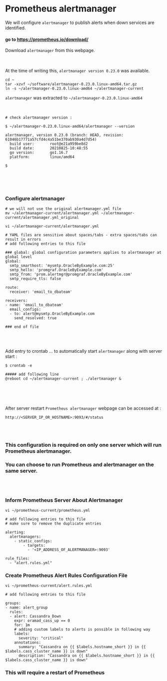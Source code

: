 # Prometheus alertmanager

We will configure ` alertmanager ` to publish alerts when down services are identified. <br>

#### go to https://prometheus.io/download/

Download ` alertmanager ` from this webpage. <br><br><br>

At the time of writing this, ` alertmanager version 0.23.0 ` was available. <br>
```
cd ~
tar -xzvf ~/software/alertmanager-0.23.0.linux-amd64.tar.gz
ln -s ~/alertmanager-0.23.0.linux-amd64 ~/alertmanager-current
```

` alertmanager ` was extracted to ` ~/alertmanager-0.23.0.linux-amd64 `
<br><br><br>

```
# check alertmanager version :

$ ~/alertmanager-0.23.0.linux-amd64/alertmanager --version

alertmanager, version 0.23.0 (branch: HEAD, revision: 61046b17771a57cfd4c4a51be370ab930a4d7d54)
  build user:       root@e21a959be8d2
  build date:       20210825-10:48:55
  go version:       go1.16.7
  platform:         linux/amd64

$

```

<br><br><br>

### Configure alertmanager

```
# we will not use the original alertmanager.yml file
mv ~/alertmanager-current/alertmanager.yml ~/alertmanager-current/alertmanager.yml_original

vi ~/alertmanager-current/alertmanager.yml

# YAML files are sensitive about spaces/tabs - extra spaces/tabs can result in errors
# add following entries to this file

### global: global configuration parameters applies to alertmanager at global level
global:
  smtp_smarthost: 'mysmtp.OracleByExample.com:25'
  smtp_hello: 'promgraf.OracleByExample.com'
  smtp_from: 'prom.alertmgr@promgraf.OracleByExample.com'
  smtp_require_tls: false

route:
  receiver: 'email_to_dbateam'

receivers:
- name: 'email_to_dbateam'
  email_configs:
  - to: alert@mysmtp.OracleByExample.com
    send_resolved: true

### end of file
```

<br><br>

Add entry to crontab ... to automatically start ` alertmanager ` along with server start :

```
$ crontab -e

##### add following line
@reboot	cd ~/alertmanager-current ; ./alertmanager &
```

<br><br><br>

After server restart ` Prometheus alertmanager ` webpage can be accessed at :

```
http://<SERVER_IP_OR_HOSTNAME>:9093/#/status
```

<br><br>

### This configuration is required on only one server which will run Prometheus alertmanager.
### You can choose to run Prometheus and alertmanager on the same server.

<br><br>

### Inform Prometheus Server About Alertmanager

```
vi ~/prometheus-current/prometheus.yml

# add following entries to this file
# make sure to remove the duplicate entries

alerting:
  alertmanagers:
    - static_configs:
        - targets:
          - '<IP_ADDRESS_OF_ALERTMANAGER>:9093'

rule_files:
  - "alert.rules.yml"
```

### Create Prometheus Alert Rules Configuration File

```
vi ~/prometheus-current/alert.rules.yml

# add following entries to this file

groups:
- name: alert_group
  rules:
  - alert: Cassandra_Down
    expr: oramad_cass_up == 0
    for: 1m
    # adding custom labels to alerts is possible in following way
    labels:
      severity: "critical"
    annotations:
      summary: "Cassandra on {{ $labels.hostname_short }} in {{ $labels.cass_cluster_name }} is down"
      description: "Cassandra on {{ $labels.hostname_short }} in {{ $labels.cass_cluster_name }} is down"

```

### This will require a restart of Prometheus

